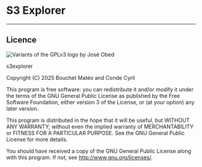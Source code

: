 # S3 Explorer

---

## Licence

![Variants of the GPLv3 logo by José Obed](https://www.gnu.org/graphics/gplv3-rounded-red-180x60.jpg "GPLv3 logo")

s3explorer

Copyright (C) 2025  Bouchet Matéo and Conde Cyril

This program is free software: you can redistribute it and/or modify
it under the terms of the GNU General Public License as published by
the Free Software Foundation, either version 3 of the License, or
(at your option) any later version.

This program is distributed in the hope that it will be useful,
but WITHOUT ANY WARRANTY; without even the implied warranty of
MERCHANTABILITY or FITNESS FOR A PARTICULAR PURPOSE.  See the
GNU General Public License for more details.

You should have received a copy of the GNU General Public License
along with this program.  If not, see <http://www.gnu.org/licenses/>.

